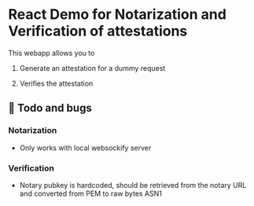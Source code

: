 # React Demo for Notarization and Verification of attestations

This webapp allows you to

1) Generate an attestation for a dummy request

2) Verifies the attestation

## 🔴 Todo and bugs

### Notarization

- Only works with local websockify server

### Verification

- Notary pubkey is hardcoded, should be retrieved from the notary URL and converted from PEM to raw bytes ASN1
